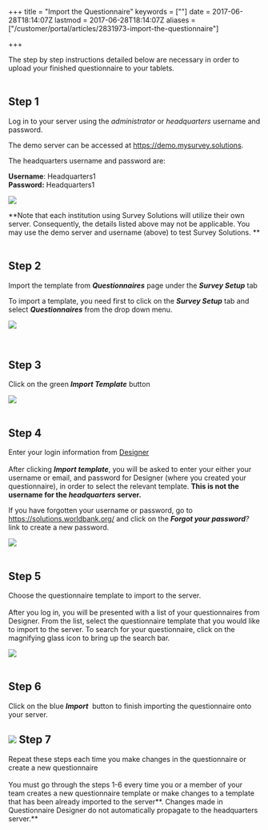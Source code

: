 +++
title = "Import the Questionnaire"
keywords = [""]
date = 2017-06-28T18:14:07Z
lastmod = 2017-06-28T18:14:07Z
aliases = ["/customer/portal/articles/2831973-import-the-questionnaire"]

+++

The step by step instructions detailed below are necessary in order to
upload your finished questionnaire to your tablets.   
 

**Step 1** 
-----------

Log in to your server using the *administrator* or *headquarters*
username and password.  
  
The demo server can be accessed at <https://demo.mysurvey.solutions>.   
  
The headquarters username and password are:   
  
**Username**: Headquarters1  
**Password:** Headquarters1  
  
![](/images/732100.png)  
  
  
**Note that each institution using Survey Solutions will utilize their
own server. Consequently, the details listed above may not be
applicable. You may use the demo server and username (above) to test
Survey Solutions. **  
 

**Step 2**
----------

Import the template from ***Questionnaires*** page under the ***Survey
Setup*** tab  
  
To import a template, you need first to click on the ***Survey Setup***
tab and select ***Questionnaires*** from the drop down menu.   
  
  
![](/images/793097.png)  
  
 

**Step 3**
----------

Click on the green ***Import Template*** button  
  
![](/images/793102.png)  
 

**Step 4**
----------

  
Enter your login information from
[Designer](https://solutions.worldbank.org)   
   
After clicking ***Import template***, you will be asked to enter your
either your username or email, and password for Designer (where you
created your questionnaire), in order to select the relevant template.
**This is not the username for the *headquarters* server.**  
  
If you have forgotten your username or password, go to
<https://solutions.worldbank.org/> and click on the ***Forgot your
password**?* link to create a new password.  
  
![](/images/793104.png)  
 

**Step 5**
----------

  
Choose the questionnaire template to import to the server.  
   
After you log in, you will be presented with a list of your
questionnaires from Designer. From the list, select the questionnaire
template that you would like to import to the server. To search for your
questionnaire, click on the magnifying glass icon to bring up the search
bar.  
  
![](/images/732116.png)  
 

**Step 6**
----------

Click on the blue ***Import***  button to finish importing the
questionnaire onto your server.

![](/images/793105.png)  **Step 7**
----------------------------------

  
Repeat these steps each time you make changes in the questionnaire or
create a new questionnaire  
   
You must go through the steps 1-6 every time you or a member of your
team creates a new questionnaire template or make changes to a template
that has been already imported to the server**. Changes made in
Questionnaire Designer do not automatically propagate to the
headquarters server.**
